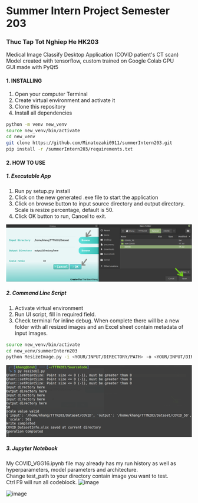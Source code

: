 # Summer Intern Project Semester 203
### Thuc Tap Tot Nghiep He HK203

Medical Image Classify Desktop Application (COVID patient's CT scan) </br>
Model created with tensorflow, custom trained on Google Colab GPU </br>
GUI made with PyQt5 </br>

#### 1. INSTALLING
1. Open your computer Terminal
2. Create virtual environment and activate it
3. Clone this repository
4. Install all dependencies
```bash
python -m venv new_venv
source new_venv/bin/activate
cd new_venv
git clone https://github.com/Minatozaki0911/summerIntern203.git 
pip install -r /summerIntern203/requirements.txt
```
#### 2. HOW TO USE
##### 1. Executable App
1. Run py setup.py install
2. Click on the new generated .exe file to start the application
3. Click on browse button to input source directory and output directory. Scale is resize percentage, default is 50. 
4. Click OK button to run, Cancel to exit. 

<img src="Image/resizeUI.png" title="Resize image UI display" width=1000></img>

##### 2. Command Line Script
1. Activate virtual environment 
2. Run UI script, fill in required field.
3. Check terminal for inline debug. When complete there will be a new folder with all resized images and an Excel sheet contain metadata of input images.

```bash
source new_venv/bin/activate
cd new_venv/summerIntern203
python ResizeImage.py -i <YOUR/INPUT/DIRECTORY/PATH> -o <YOUR/INPUT/DIRECTORY/PATH> 
```

<img src="Image/resizeUITerminal.png" title="Resize image terminal result"></img>

##### 3. Jupyter Notebook
My COVID_VGG16.ipynb file may already has my run history as well as hyperparameters, model parameters and architecture. <br>
Change test_path to your directory contain image you want to test. <br>
Ctrl F9 will run all codeblock. 
![image](https://user-images.githubusercontent.com/48411041/127437184-6295ad0b-a85a-40fe-a747-39e9014b72dd.png)

![image](https://user-images.githubusercontent.com/48411041/127437164-832a074d-756d-4af7-9964-082987547f25.png)

